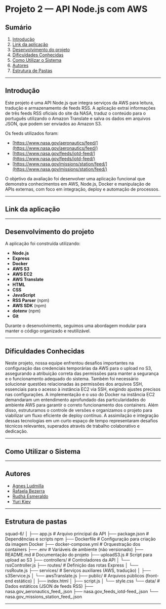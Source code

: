 # Projeto 2 — API Node.js com AWS

## Sumário

1. [Introdução](#introdução)  
2. [Link da aplicação](#link-da-aplicação)  
3. [Desenvolvimento do projeto](#desenvolvimento-do-projeto)  
4. [Dificuldades Conhecidas](#dificuldades-conhecidas)  
5. [Como Utilizar o Sistema](#como-utilizar-o-sistema)  
6. [Autores](#autores)  
7. [Estrutura de Pastas](#estrutura-de-pastas)  

---

## Introdução

Este projeto é uma API Node.js que integra serviços da AWS para leitura, tradução e armazenamento de feeds RSS. A aplicação extrai informações de três feeds RSS oficiais do site da NASA, traduz o conteúdo para o português utilizando o Amazon Translate e salva os dados em arquivos JSON, que podem ser enviados ao Amazon S3.

Os feeds utilizados foram:
- [https://www.nasa.gov/aeronautics/feed/](https://www.nasa.gov/aeronautics/feed/)
- [https://www.nasa.gov/feeds/iotd-feed/](https://www.nasa.gov/feeds/iotd-feed/)
- [https://www.nasa.gov/missions/station/feed/](https://www.nasa.gov/missions/station/feed/)

O objetivo da avaliação foi desenvolver uma aplicação funcional que demonstra conhecimentos em AWS, Node.js, Docker e manipulação de APIs externas, com foco em integração, deploy e automação de processos.

---

## Link da aplicação

---

## Desenvolvimento do projeto

A aplicação foi construída utilizando:  
- **Node.js**
- **Express**
- **Docker**
- **AWS S3**
- **AWS EC2**
- **AWS Translate**
- **HTML**
- **CSS**
- **JavaScript**
- **RSS Parser** (npm)
- **AWS SDK** (npm)
- **dotenv** (npm)
- **Git**

Durante o desenvolvimento, seguimos uma abordagem modular para manter o código organizado e reutilizável.

---

## Dificuldades Conhecidas

Neste projeto, nossa equipe enfrentou desafios importantes na configuração das credenciais temporárias da AWS para o upload no S3, assegurando a atribuição correta das permissões para manter a segurança e o funcionamento adequado do sistema. Também foi necessário solucionar questões relacionadas às permissões dos arquivos SSH, essenciais para o acesso à instância EC2 via SSH, exigindo ajustes precisos nas configurações. A implementação e o uso do Docker na instância EC2 demandaram um entendimento aprofundado das particularidades do ambiente AWS para garantir o correto funcionamento dos containers. Além disso, estruturamos o controle de versões e organizamos o projeto para viabilizar um fluxo eficiente de deploy contínuo. A assimilação e integração dessas tecnologias em um curto espaço de tempo representaram desafios técnicos relevantes, superados através de trabalho colaborativo e dedicação.

---

## Como Utilizar o Sistema

---

## Autores

-   [Agnes Ludmilla](https://github.com/agnesludmila)
-   [Rafaela Bezerra](https://github.com/Rafa01B)
-   [Rudhá Esmeraldo](https://github.com/rudhaesmeraldo)
-   [Yuri Kiev](https://github.com/YuriKievBarreto)
 ---

## Estrutura de pastas

squad-6/
│
├── app.js                 # Arquivo principal da API
├── package.json           # Dependências e scripts npm
├── Dockerfile             # Configuração para criação da imagem Docker
├── docker-compose.yml     # Orquestração dos containers 
├── .env                   # Variáveis de ambiente (não versionado)
├── README.md              # Documentação do projeto
├── uploadS3.js            # Script para upload ao S3
├── controllers/           # Controladores da API
│   └── rssController.js
├── routes/                # Definição das rotas Express
│   └── rssRoute.js
├── services/              # Serviços auxiliares (AWS, tradução)
│   ├── s3Service.js
│   └── awsTranslate.js
├── public/                # Arquivos públicos (front-end estático)
│   ├── index.html
│   ├── script.js
│   └── style.css
└── data/                  # Dados estáticos (JSON de feeds RSS)
    ├── nasa.gov_aeronautics_feed_.json
    ├── nasa.gov_feeds_iotd-feed_.json
    └── nasa.gov_missions_station_feed_.json

---
